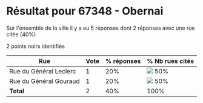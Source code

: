 # Résultat pour 67348 - Obernai

Sur l'ensemble de la ville il y a eu 5 réponses dont 2 réponses avec une rue citée (40%)

2 points noirs identifiés

| Rue | Vote | % réponses | % Nb rues cités|
|-----|------|------------|----------------|
| Rue du Général Leclerc | 1 | 20% | <img src="../../img/bar_50.gif" />&nbsp;50%|
| Rue du Général Gouraud | 1 | 20% | <img src="../../img/bar_50.gif" />&nbsp;50%|
| **Total** | 2 | 40% | 100%|
